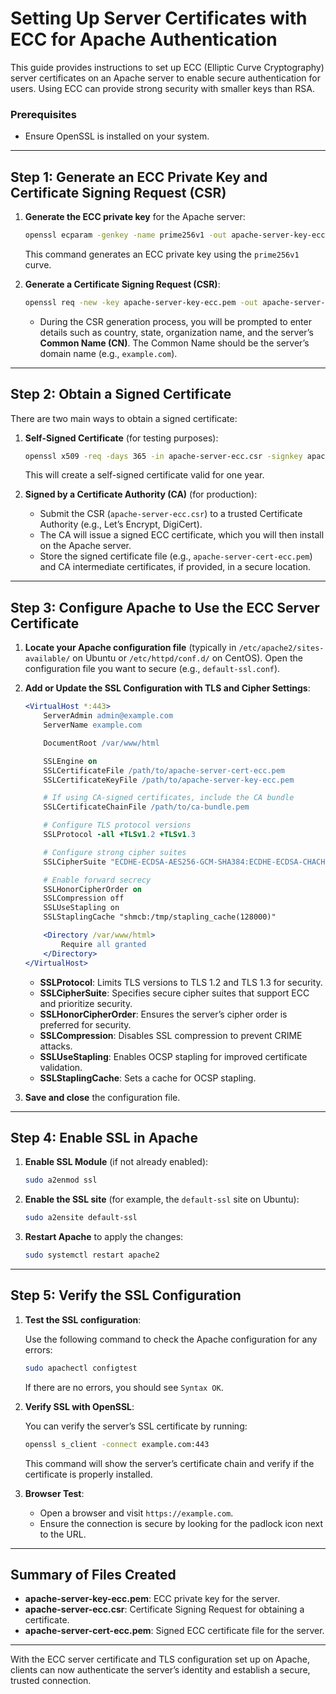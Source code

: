 
# Setting Up Server Certificates with ECC for Apache Authentication

This guide provides instructions to set up ECC (Elliptic Curve Cryptography) server certificates on an Apache server to enable secure authentication for users. Using ECC can provide strong security with smaller keys than RSA.

### Prerequisites

- Ensure OpenSSL is installed on your system.

---

## Step 1: Generate an ECC Private Key and Certificate Signing Request (CSR)

1. **Generate the ECC private key** for the Apache server:

   ```bash
   openssl ecparam -genkey -name prime256v1 -out apache-server-key-ecc.pem
   ```

   This command generates an ECC private key using the `prime256v1` curve.

2. **Generate a Certificate Signing Request (CSR)**:

   ```bash
   openssl req -new -key apache-server-key-ecc.pem -out apache-server-ecc.csr
   ```

   - During the CSR generation process, you will be prompted to enter details such as country, state, organization name, and the server’s **Common Name (CN)**. The Common Name should be the server’s domain name (e.g., `example.com`).

---

## Step 2: Obtain a Signed Certificate

There are two main ways to obtain a signed certificate:

1. **Self-Signed Certificate** (for testing purposes):

   ```bash
   openssl x509 -req -days 365 -in apache-server-ecc.csr -signkey apache-server-key-ecc.pem -out apache-server-cert-ecc.pem
   ```

   This will create a self-signed certificate valid for one year.

2. **Signed by a Certificate Authority (CA)** (for production):

   - Submit the CSR (`apache-server-ecc.csr`) to a trusted Certificate Authority (e.g., Let’s Encrypt, DigiCert).
   - The CA will issue a signed ECC certificate, which you will then install on the Apache server.
   - Store the signed certificate file (e.g., `apache-server-cert-ecc.pem`) and CA intermediate certificates, if provided, in a secure location.

---

## Step 3: Configure Apache to Use the ECC Server Certificate

1. **Locate your Apache configuration file** (typically in `/etc/apache2/sites-available/` on Ubuntu or `/etc/httpd/conf.d/` on CentOS). Open the configuration file you want to secure (e.g., `default-ssl.conf`).

2. **Add or Update the SSL Configuration with TLS and Cipher Settings**:

   ```apache
   <VirtualHost *:443>
       ServerAdmin admin@example.com
       ServerName example.com

       DocumentRoot /var/www/html

       SSLEngine on
       SSLCertificateFile /path/to/apache-server-cert-ecc.pem
       SSLCertificateKeyFile /path/to/apache-server-key-ecc.pem

       # If using CA-signed certificates, include the CA bundle
       SSLCertificateChainFile /path/to/ca-bundle.pem

       # Configure TLS protocol versions
       SSLProtocol -all +TLSv1.2 +TLSv1.3

       # Configure strong cipher suites
       SSLCipherSuite "ECDHE-ECDSA-AES256-GCM-SHA384:ECDHE-ECDSA-CHACHA20-POLY1305:ECDHE-ECDSA-AES128-GCM-SHA256"

       # Enable forward secrecy
       SSLHonorCipherOrder on
       SSLCompression off
       SSLUseStapling on
       SSLStaplingCache "shmcb:/tmp/stapling_cache(128000)"

       <Directory /var/www/html>
           Require all granted
       </Directory>
   </VirtualHost>
   ```

   - **SSLProtocol**: Limits TLS versions to TLS 1.2 and TLS 1.3 for security.
   - **SSLCipherSuite**: Specifies secure cipher suites that support ECC and prioritize security.
   - **SSLHonorCipherOrder**: Ensures the server’s cipher order is preferred for security.
   - **SSLCompression**: Disables SSL compression to prevent CRIME attacks.
   - **SSLUseStapling**: Enables OCSP stapling for improved certificate validation.
   - **SSLStaplingCache**: Sets a cache for OCSP stapling.

3. **Save and close** the configuration file.

---

## Step 4: Enable SSL in Apache

1. **Enable SSL Module** (if not already enabled):

   ```bash
   sudo a2enmod ssl
   ```

2. **Enable the SSL site** (for example, the `default-ssl` site on Ubuntu):

   ```bash
   sudo a2ensite default-ssl
   ```

3. **Restart Apache** to apply the changes:

   ```bash
   sudo systemctl restart apache2
   ```

---

## Step 5: Verify the SSL Configuration

1. **Test the SSL configuration**:

   Use the following command to check the Apache configuration for any errors:

   ```bash
   sudo apachectl configtest
   ```

   If there are no errors, you should see `Syntax OK`.

2. **Verify SSL with OpenSSL**:

   You can verify the server’s SSL certificate by running:

   ```bash
   openssl s_client -connect example.com:443
   ```

   This command will show the server’s certificate chain and verify if the certificate is properly installed.

3. **Browser Test**:

   - Open a browser and visit `https://example.com`.
   - Ensure the connection is secure by looking for the padlock icon next to the URL.

---

## Summary of Files Created

- **apache-server-key-ecc.pem**: ECC private key for the server.
- **apache-server-ecc.csr**: Certificate Signing Request for obtaining a certificate.
- **apache-server-cert-ecc.pem**: Signed ECC certificate file for the server.

---

With the ECC server certificate and TLS configuration set up on Apache, clients can now authenticate the server’s identity and establish a secure, trusted connection.
